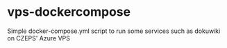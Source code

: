 # vps-dockercompose
Simple docker-compose.yml script to run some services such as dokuwiki on CZEPS' Azure VPS